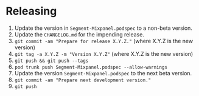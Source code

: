 Releasing
=========

 1. Update the version in `Segment-Mixpanel.podspec` to a non-beta version.
 2. Update the `CHANGELOG.md` for the impending release.
 3. `git commit -am "Prepare for release X.Y.Z."` (where X.Y.Z is the new version)
 4. `git tag -a X.Y.Z -m "Version X.Y.Z"` (where X.Y.Z is the new version)
 5. `git push && git push --tags`
 6. `pod trunk push Segment-Mixpanel.podspec --allow-warnings`
 7. Update the version `Segment-Mixpanel.podspec` to the next beta version.
 8. `git commit -am "Prepare next development version."`
 9. `git push`
